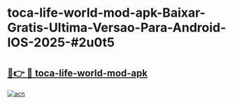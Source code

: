 # toca-life-world-mod-apk-Baixar-Gratis-Ultima-Versao-Para-Android-IOS-2025-#2u0t5

# <h2><a href="https://ainizakaria.my?title=toca-life-world-mod-apk&ref=24M">🔗👉 🔴 toca-life-world-mod-apk</a></h2>

[![acn](https://github.com/user-attachments/assets/0f9c940e-d8b0-45ae-aac7-cd30a18b3e1c)](https://ainizakaria.my?title=toca-life-world-mod-apk&ref=24M)

